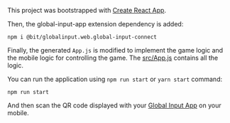 This project was bootstrapped with [Create React App](https://github.com/facebook/create-react-app).

Then, the global-input-app extension dependency is added:

```
npm i @bit/globalinput.web.global-input-connect
```

Finally, the generated ```App.js``` is modified to implement the game logic and the mobile logic for controlling the game. The [src/App.js](https://github.com/global-input/game-control-example/blob/master/src/App.js) contains all the logic.


You can run the application using ```npm run start``` or ```yarn start``` command:<br>
```
npm run start
```

And then scan the QR code displayed with your [Global Input App](https://globalinput.co.uk/) on your mobile.
